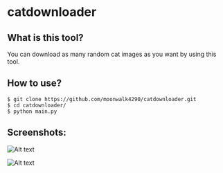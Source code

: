 # catdownloader

## What is this tool? 
You can download as many random cat images as you want by using this tool.


## How to use?

```
$ git clone https://github.com/moonwalk4290/catdownloader.git 
$ cd catdownloader/
$ python main.py
```

## Screenshots:

![Alt text](https://cdn.discordapp.com/attachments/1117901212117893193/1117901228416962570/image.png)


![Alt text](https://cdn.discordapp.com/attachments/1117901212117893193/1117901380380790864/image.png)
